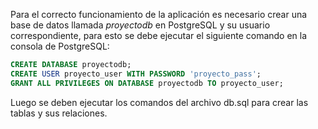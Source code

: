 Para el correcto funcionamiento de la aplicación es necesario crear una base de datos llamada *proyectodb* en PostgreSQL y su usuario correspondiente, para esto se debe ejecutar el siguiente comando en la consola de PostgreSQL:

```sql
CREATE DATABASE proyectodb;
CREATE USER proyecto_user WITH PASSWORD 'proyecto_pass';
GRANT ALL PRIVILEGES ON DATABASE proyectodb TO proyecto_user;
```

Luego se deben ejecutar los comandos del archivo db.sql para crear las tablas y sus relaciones.